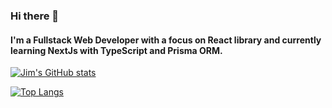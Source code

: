 ### Hi there 👋

#### I'm a Fullstack Web Developer with a focus on React library and currently learning NextJs with TypeScript and Prisma ORM.

[![Jim's GitHub stats](https://github-readme-stats.vercel.app/api?username=jimlim14)](https://github.com/anuraghazra/github-readme-stats)

[![Top Langs](https://github-readme-stats.vercel.app/api/top-langs/?username=jimlim14)](https://github.com/anuraghazra/github-readme-stats)
<!--
**jimlim14/jimlim14** is a ✨ _special_ ✨ repository because its `README.md` (this file) appears on your GitHub profile.

Here are some ideas to get you started:

- 🔭 I’m currently working on ...
- 🌱 I’m currently learning ...
- 👯 I’m looking to collaborate on ...
- 🤔 I’m looking for help with ...
- 💬 Ask me about ...
- 📫 How to reach me: ...
- 😄 Pronouns: ...
- ⚡ Fun fact: ...
-->
